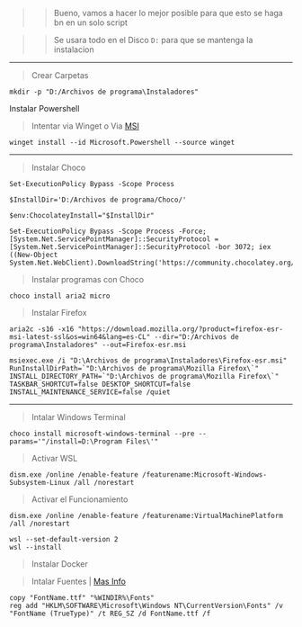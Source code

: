 >> Bueno, vamos a hacer lo mejor posible para que esto se haga bn en un solo script

>> Se usara todo en el Disco `D:` para que se mantenga la instalacion 
---
> Crear Carpetas
```
mkdir -p "D:/Archivos de programa\Instaladores"
```

Instalar Powershell
> Intentar via Winget o Via [MSI](https://github.com/PowerShell/PowerShell/releases/latest)
```
winget install --id Microsoft.Powershell --source winget
```

---
> Instalar Choco
```
Set-ExecutionPolicy Bypass -Scope Process
```
```
$InstallDir='D:/Archivos de programa/Choco/'
```
```
$env:ChocolateyInstall="$InstallDir"
```
```
Set-ExecutionPolicy Bypass -Scope Process -Force; [System.Net.ServicePointManager]::SecurityProtocol = [System.Net.ServicePointManager]::SecurityProtocol -bor 3072; iex ((New-Object System.Net.WebClient).DownloadString('https://community.chocolatey.org/install.ps1'))
```
> Instalar programas con Choco
```
choco install aria2 micro
```


> Instalar Firefox
```
aria2c -s16 -x16 "https://download.mozilla.org/?product=firefox-esr-msi-latest-ssl&os=win64&lang=es-CL" --dir="D:/Archivos de programa\Instaladores" --out=Firefox-esr.msi
```
```
msiexec.exe /i "D:\Archivos de programa\Instaladores\Firefox-esr.msi" RunInstallDirPath=`"D:\Archivos de programa\Mozilla Firefox\`" INSTALL_DIRECTORY_PATH=`"D:\Archivos de programa\Mozilla Firefox\`" TASKBAR_SHORTCUT=false DESKTOP_SHORTCUT=false INSTALL_MAINTENANCE_SERVICE=false /quiet
```

---
> Intalar Windows Terminal
```
choco install microsoft-windows-terminal --pre --params='"/install=D:\Program Files\'"
```

> Activar WSL
```
dism.exe /online /enable-feature /featurename:Microsoft-Windows-Subsystem-Linux /all /norestart
```
> Activar el Funcionamiento
```
dism.exe /online /enable-feature /featurename:VirtualMachinePlatform /all /norestart
```
```
wsl --set-default-version 2
wsl --install
```

> Instalar Docker

> Intalar Fuentes | [Mas Info](https://msfn.org/board/topic/28300-installing-fonts-temporarly/#comment-194037)
```
copy "FontName.ttf" "%WINDIR%\Fonts"
reg add "HKLM\SOFTWARE\Microsoft\Windows NT\CurrentVersion\Fonts" /v "FontName (TrueType)" /t REG_SZ /d FontName.ttf /f
```
